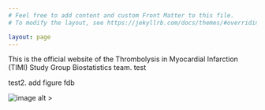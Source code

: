 ```yaml
---
# Feel free to add content and custom Front Matter to this file.
# To modify the layout, see https://jekyllrb.com/docs/themes/#overriding-theme-defaults

layout: page
---
```



This is the official website of the Thrombolysis in Myocardial Infarction (TIMI) Study Group Biostatistics team. test


test2. add figure   fdb


![image alt >](https://timibiostat.github.io/docs/logo_timi.png)